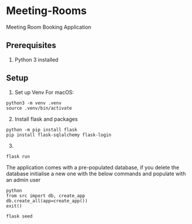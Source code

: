 # Meeting-Rooms
Meeting Room Booking Application

## Prerequisites
1. Python 3 installed

## Setup
1. Set up Venv
For macOS:
```
python3 -m venv .venv
source .venv/bin/activate
```
2. Install flask and packages
```
python -m pip install flask
pip install flask-sqlalchemy flask-login 
```
3.
```
flask run
```
The application comes with a pre-populated database, if you delete the database initialise a new one with the below commands and populate with an admin user
```
python
from src import db, create_app
db.create_all(app=create_app())
exit()
```
```
flask seed
```

